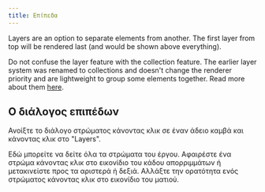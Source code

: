 ```yaml
---
title: Επίπεδα
---
```


Layers are an option to separate elements from another.
The first layer from top will be rendered last (and would be shown above everything).

Do not confuse the layer feature with the collection feature. The earlier layer system was renamed to collections and doesn't change the renderer priority and are lightweight to group some elements together. Read more about them [here](../tools/collection).

## Ο διάλογος επιπέδων

Ανοίξτε το διάλογο στρώματος κάνοντας κλικ σε έναν άδειο καμβά και κάνοντας κλικ στο "Layers".

Εδώ μπορείτε να δείτε όλα τα στρώματα του έργου.
Αφαιρέστε ένα στρώμα κάνοντας κλικ στο εικονίδιο του κάδου απορριμμάτων ή μετακινείστε προς τα αριστερά ή δεξιά.
Αλλάξτε την ορατότητα ενός στρώματος κάνοντας κλικ στο εικονίδιο του ματιού.
